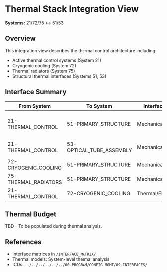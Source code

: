 # Thermal Stack Integration View

**Systems:** 21/72/75 ↔ 51/53

## Overview

This integration view describes the thermal control architecture including:
- Active thermal control systems (System 21)
- Cryogenic cooling (System 72)
- Thermal radiators (System 75)
- Structural thermal interfaces (Systems 51, 53)

## Interface Summary

| From System | To System | Interface Type | Description |
|-------------|-----------|----------------|-------------|
| 21-THERMAL_CONTROL | 51-PRIMARY_STRUCTURE | Mechanical/Thermal | Heater mounting and conduction |
| 21-THERMAL_CONTROL | 53-OPTICAL_TUBE_ASSEMBLY | Mechanical/Thermal | Tube thermal control |
| 72-CRYOGENIC_COOLING | 51-PRIMARY_STRUCTURE | Mechanical/Thermal | Cryo system mounting |
| 75-THERMAL_RADIATORS | 51-PRIMARY_STRUCTURE | Mechanical | Radiator mounting |
| 21-THERMAL_CONTROL | 72-CRYOGENIC_COOLING | Thermal/Electrical | Temperature monitoring |

## Thermal Budget

TBD - To be populated during thermal analysis.

## References

- Interface matrices in `/INTERFACE_MATRIX/`
- Thermal models: System-level thermal analysis
- ICDs: `../../../../../../00-PROGRAM/CONFIG_MGMT/09-INTERFACES/`
